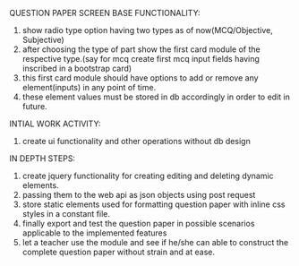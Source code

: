 QUESTION PAPER SCREEN BASE FUNCTIONALITY:
1. show radio type option having two types as of now(MCQ/Objective, Subjective)
2. after choosing the type of part show the first card module of the respective type.(say for mcq create first mcq input fields having inscribed in a bootstrap card)
3. this first card module should have options to add or remove any element(inputs) in any point of time.
4. these element values must be stored in db accordingly in order to edit in future.

INTIAL WORK ACTIVITY:
1. create ui functionality and other operations without db design

IN DEPTH STEPS:

1. create jquery functionality for creating editing and deleting dynamic elements.
2. passing them to the web api as json objects using post request
3. store static elements used for formatting question paper with inline css styles in a constant file.
4. finally export and test the question paper in possible scenarios applicable to the implemented features
5. let a teacher use the module and see if he/she can able to construct the complete question paper without strain and at ease.
